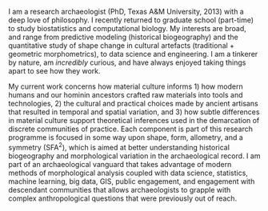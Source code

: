 I am a research archaeologist (PhD, Texas A&M University, 2013) with a deep love of philosophy. I recently returned to graduate school (part-time) to study biostatistics and computational biology. My interests are broad, and range from predictive modeling (historical biogeography) and the quantitative study of shape change in cultural artefacts (traditional + geometric morphometrics), to data science and engineering. I am a tinkerer by nature, am _incredibly_ curious, and have always enjoyed taking things apart to see how they work.

My current work concerns how material culture informs 1) how modern humans and our hominin ancestors crafted raw materials into tools and technologies, 2) the cultural and practical choices made by ancient artisans that resulted in temporal and spatial variation, and 3) how subtle differences in material culture support theoretical inferences used in the demarcation of discrete communities of practice. Each component is part of this research programme is focused in some way upon shape, form, allometry, and a symmetry (SFA<sup>2</sup>), which is aimed at better understanding historical biogeography and morphological variation in the archaeological record. I am part of an archaeological vanguard that takes advantage of modern methods of morphological analysis coupled with data science, statistics, machine learning, big data, GIS, public engagement, and engagement with descendant communities that allows archaeologists to grapple with complex anthropological questions that were previously out of reach.

